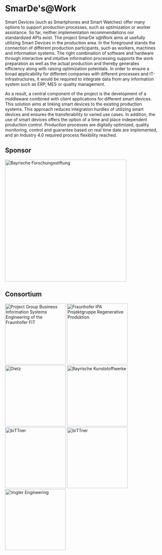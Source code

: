 # SmarDe's@Work

Smart Devices (such as Smartphones and Smart Watches) offer many options to support production processes, such as optimization or worker assistance. So far, neither implementation recommendations nor standardized APIs exist. The project SmarDe´s@Work aims at usefully utilizing Smart Devices in the production area. In the foreground stands the connection of different production participants, such as workers, machines and information systems. The right combination of software and hardware through interactive and intuitive information processing supports the work preparation as well as the actual production and thereby generates efficiency along with raising optimization potentials. In order to ensure a broad applicability for different companies with different processes and IT-infrastructures, it would be required to integrate data from any information system such as ERP, MES or quality management. 

As a result, a central component of the project is the development of a middleware combined with client applications for different smart devices. This solution aims at linking smart devices to the existing production systems. This approach reduces integration hurdles of utilizing smart devices and ensures the transferability to varied use cases. In addition, the use of smart devices offers the option of a time and place independent production control. Production processes are digitally optimized, quality monitoring, control and guarantee based on real time date are implemented, and an Industry 4.0 required process flexibility reached.

## Sponsor
<img width="400" alt="Bayrische Forschungsstiftung" src="https://www.bayfor.org/mount_media/images/veranstaltungen/news_bildupload1a_081020Logo_BFS_neu_0de9cf2de91fb5193662edeaf8f4318e.jpg">


## Consortium

<img width="200" alt="Project Group Business Information Systems Engineering of the Fraunhofer FIT" src="https://fim-rc.de/wp-content/uploads/logo_fraunhofer.svg"> 

<img width="200" alt="Fraunhofer IPA Projektgruppe Regenerative Produktion " src="https://www.regenerative-produktion.fraunhofer.de/content/dam/regenerative-produktion/Logo_IPA.png">

<img width="200" alt="Dietz" src="https://www.dietz.eu/wp-content/uploads/2018/05/dietz-logo-75.svg">

<img width="200" alt="Bayrische Kunststoffwerke" src="https://www.bkw-selb.de/bkw_cms/wp-content/uploads/2015/03/bkw-logo-300x33.png">

<img width="200" alt="biTTner" src="https://www.bittpro.de/wp-content/themes/bittpro/library/images/bittner-logo.png">

<img width="200" alt="biTTner" src="https://upload.wikimedia.org/wikipedia/de/thumb/b/b8/Rehau_Logo.svg/1200px-Rehau_Logo.svg.png">

<img width="200" alt="Vogler Engineering" src="https://www.vogler-engineering.de/fileadmin/user_upload/logo/vogler-engineering.png">

